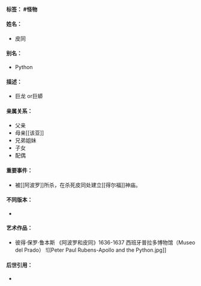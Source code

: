 #### 标签： #怪物
#### 姓名：
- 皮同
#### 别名：
- Python
#### 描述：
- 巨龙 or巨蟒
#### 亲属关系：
- 父亲
- 母亲[[该亚]]
- 兄弟姐妹
- 子女
- 配偶
#### 重要事件：
- 被[[阿波罗]]所杀，在杀死皮同处建立[[得尔福]]神庙。
#### 不同版本：
- 
#### 艺术作品：
- 彼得·保罗·鲁本斯 《阿波罗和皮同》1636-1637 西班牙普拉多博物馆（Museo del Prado）
![[Peter Paul Rubens-Apollo and the Python.jpg]]
#### 后世引用：
- 
